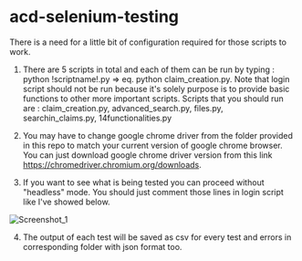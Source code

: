 # acd-selenium-testing

There is a need for a little bit of configuration required for those scripts to work.

1. There are 5 scripts in total and each of them can be run by typing :
 python !scriptname!.py => eq. python claim_creation.py.
 Note that login script should not be run because it's solely purpose is
 to provide basic functions to other more important scripts.
 Scripts that you should run are : claim_creation.py, advanced_search.py,
 files.py, searchin_claims.py, 14functionalities.py
 
 2. You may have to change google chrome driver from the folder provided in this repo
 to match your current version of google chrome browser. You can just download
 google chrome driver version from this link https://chromedriver.chromium.org/downloads.
 
 3. If you want to see what is being tested you can proceed without "headless"
 mode. You should just comment those lines in login script like I've showed below.
 
 ![Screenshot_1](https://user-images.githubusercontent.com/54687506/123517059-7a9a2a80-d69f-11eb-965a-dd734430acab.png)
 
 4. The output of each test will be saved as csv for every test and errors in corresponding folder with json format too.
